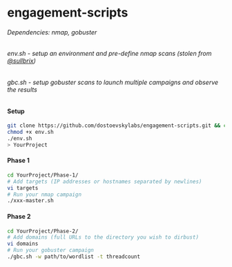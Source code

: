 # engagement-scripts
###### Dependencies: nmap, gobuster

###### env.sh - setup an environment and pre-define nmap scans (stolen from [@sullbrix](https://github.com/sullbrix/engagement-tools/blob/master/EH_Setup.sh))
###### gbc.sh - setup gobuster scans to launch multiple campaigns and observe the results

#### Setup
```bash
git clone https://github.com/dostoevskylabs/engagement-scripts.git && cd engagement-scripts
chmod +x env.sh
./env.sh
> YourProject
```

#### Phase 1
```bash
cd YourProject/Phase-1/
# Add targets (IP addresses or hostnames separated by newlines)
vi targets 
# Run your nmap campaign
./xxx-master.sh
```

#### Phase 2
```bash
cd YourProject/Phase-2/
# Add domains (full URLs to the directory you wish to dirbust)
vi domains
# Run your gobuster campaign
./gbc.sh -w path/to/wordlist -t threadcount
```

